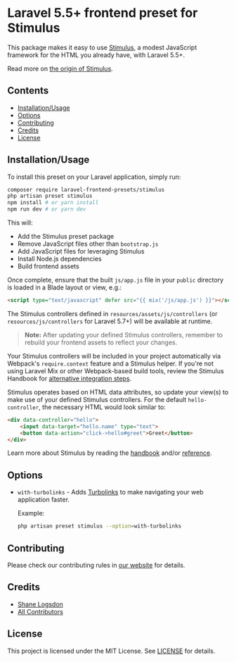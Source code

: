 # Laravel 5.5+ frontend preset for Stimulus

This package makes it easy to use [Stimulus](https://stimulusjs.org/), a modest JavaScript framework for the HTML you already have, with Laravel 5.5+.

Read more on [the origin of Stimulus](https://stimulusjs.org/handbook/origin).

## Contents

- [Installation/Usage](#installation-usage)
- [Options](#options)
- [Contributing](#contributing)
- [Credits](#credits)
- [License](#license)

## Installation/Usage

To install this preset on your Laravel application, simply run:

```bash
composer require laravel-frontend-presets/stimulus
php artisan preset stimulus
npm install # or yarn install
npm run dev # or yarn dev
```

This will:

- Add the Stimulus preset package
- Remove JavaScript files other than `bootstrap.js`
- Add JavaScript files for leveraging Stimulus
- Install Node.js dependencies
- Build frontend assets

Once complete, ensure that the built `js/app.js` file in your `public` directory is loaded in a Blade layout or view, e.g.:

```html
<script type="text/javascript" defer src="{{ mix('/js/app.js') }}"></script>
```

The Stimulus controllers defined in `resources/assets/js/controllers` (or `resources/js/controllers` for Laravel 5.7+) will be available at runtime.

> **Note:** After updating your defined Stimulus controllers, remember to rebuild your frontend assets to reflect your changes.

Your Stimulus controllers will be included in your project automatically via Webpack's `require.context` feature and a Stimulus helper. If you're not using Laravel Mix or other Webpack-based build tools, review the Stimulus Handbook for [alternative integration steps](https://stimulusjs.org/handbook/installing).

Stimulus operates based on HTML data attributes, so update your view(s) to make use of your defined Stimulus controllers. For the default `hello-controller`, the necessary HTML would look similar to:

```html
<div data-controller="hello">
    <input data-target="hello.name" type="text">
    <button data-action="click->hello#greet">Greet</button>
</div>
```

Learn more about Stimulus by reading the [handbook](https://stimulusjs.org/handbook/introduction) and/or [reference](https://stimulusjs.org/reference/controllers).

## Options

- `with-turbolinks` - Adds [Turbolinks](https://github.com/turbolinks/turbolinks) to make navigating your web application faster.

  Example:

  ```bash
  php artisan preset stimulus --option=with-turbolinks
  ```

## Contributing

Please check our contributing rules in [our website](https://laravel-frontend-presets.github.io) for details.

## Credits

- [Shane Logsdon](https://github.com/slogsdon)
- [All Contributors](../../contributors)

## License

This project is licensed under the MIT License. See [LICENSE](LICENSE) for details.
